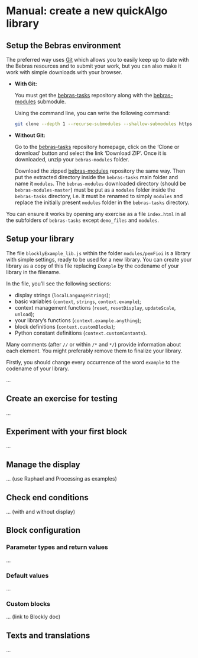 # Manual: create a new quickAlgo library

## Setup the Bebras environment

The preferred way uses [Git](https://www.git-scm.com/downloads) which allows you to easily keep up to date
with the Bebras resources and to submit your work, but you can also make it work with simple downloads with your browser.

*  **With Git:**

   You must get the [bebras-tasks](https://github.com/France-ioi/bebras-tasks) repository
   along with the [bebras-modules](https://github.com/France-ioi/bebras-modules) submodule.

   Using the command line, you can write the following command:

   ```sh
   git clone --depth 1 --recurse-submodules --shallow-submodules https://github.com/France-ioi/bebras-tasks.git
   ```

*  **Without Git:**

   Go to the [bebras-tasks](https://github.com/France-ioi/bebras-tasks) repository homepage,
   click on the ‘Clone or download’ button and select the link ‘Download ZIP’.
   Once it is downloaded, unzip your `bebras-modules` folder.

   Download the zipped [bebras-modules](https://github.com/France-ioi/bebras-modules) repository the same way.
   Then put the extracted directory inside the `bebras-tasks` main folder and name it `modules`.
   The `bebras-modules` downloaded directory (should be `bebras-modules-master`) must be put
   as a `modules` folder inside the `bebras-tasks` directory, i.e. it must be renamed to simply `modules`
   and replace the initially present `modules` folder in the `bebras-tasks` directory.

You can ensure it works by opening any exercise as a file `index.html` in all the subfolders of `bebras-tasks`
except `demo_files` and `modules`.

## Setup your library

The file `blocklyExample_lib.js` within the folder `modules/pemFioi` is a library with simple settings,
ready to be used for a new library. You can create your library as a copy of this file
replacing `Example` by the codename of your library in the filename.

In the file, you’ll see the following sections:
* display strings (`localLanguageStrings`);
* basic variables (`context`, `strings`, `context.example`);
* context management functions (`reset`, `resetDisplay`, `updateScale`, `unload`);
* your library’s functions (`context.example.anything`);
* block definitions (`context.customBlocks`);
* Python constant definitions (`context.customContants`).

Many comments (after `//` or within `/*` and `*/`) provide information about each element.
You might preferably remove them to finalize your library.

Firstly, you should change every occurrence of the word `example` to the codename of your library.

…

## Create an exercise for testing

…

## Experiment with your first block

…

## Manage the display

… (use Raphael and Processing as examples)

## Check end conditions

… (with and without display)

## Block configuration

### Parameter types and return values

…

### Default values

…

### Custom blocks

… (link to Blockly doc)

## Texts and translations

…
